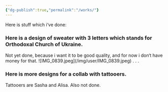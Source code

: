 ```yaml
---
{"dg-publish":true,"permalink":"/works/"}
---
```


Here is stuff which i‘ve done:
<h3>Here is a design of sweater with 3 letters which stands for Orthodoxal Church of Ukraine.</h3>
Not yet done, because i want it to be good quality, and for now i don‘t have money for that.
![IMG_0839.jpeg](/img/user/IMG_0839.jpeg)
.
.
.
<h3>Here is more designs for a collab with tattooers.</h3>
Tattooers are Sasha and Alisa. Also not done.